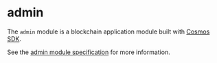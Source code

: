 # admin

The `admin` module is a blockchain application module built with [Cosmos SDK](https://docs.cosmos.network).

See the [admin module specification](./spec/README.md) for more information.
